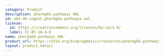 ```yaml
---
category: Product
description: pharmgkb.pathways OWL
id: obo-db-ingest.pharmgkb.pathways.owl
license:
  id: https://creativecommons.org/licenses/by-sa/4.0/
  label: CC-BY-SA-4.0
name: pharmgkb.pathways OWL
product_url: https://w3id.org/biopragmatics/resources/pharmgkb.pathways/pharmgkb.pathways.owl
layout: product_detail
---
```

